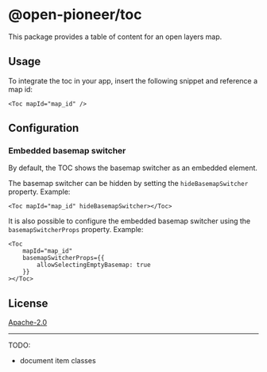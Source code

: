 # @open-pioneer/toc

This package provides a table of content for an open layers map.

## Usage

To integrate the toc in your app, insert the following snippet and reference a map id:

```tsx
<Toc mapId="map_id" />
```

## Configuration

### Embedded basemap switcher

By default, the TOC shows the basemap switcher as an embedded element.

The basemap switcher can be hidden by setting the `hideBasemapSwitcher` property. Example:

```tsx
<Toc mapId="map_id" hideBasemapSwitcher></Toc>
```

It is also possible to configure the embedded basemap switcher using the `basemapSwitcherProps` property. Example:

```tsx
<Toc
    mapId="map_id"
    basemapSwitcherProps={{
        allowSelectingEmptyBasemap: true
    }}
></Toc>
```

## License

[Apache-2.0](https://www.apache.org/licenses/LICENSE-2.0)

---

TODO:

-   document item classes

